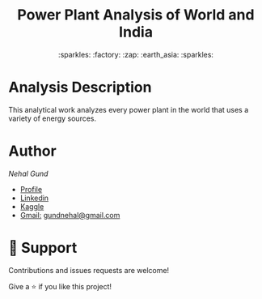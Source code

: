 <h1 align="center"> Power Plant Analysis of World and India </h1>

<p align="center">:sparkles: :factory: :zap: :earth_asia: :sparkles:</p>

# Analysis Description
This analytical work analyzes every power plant in the world that uses a variety of energy sources.

# Author

*Nehal Gund*

- [Profile](https://github.com/NehalGund "Nehal Gund")
- [Linkedin](https://www.linkedin.com/in/nehal-gund/)
- [Kaggle](https://www.kaggle.com/nehalgund)
- [Gmail:](mailto:gundnehal@gmail.com) gundnehal@gmail.com


# 🤝 Support

Contributions and issues requests are welcome!

Give a :star: if you like this project!
